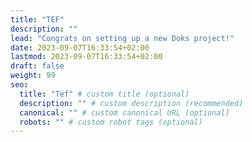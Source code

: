 ```yaml
---
title: "TEF"
description: ""
lead: "Congrats on setting up a new Doks project!"
date: 2023-09-07T16:33:54+02:00
lastmod: 2023-09-07T16:33:54+02:00
draft: false
weight: 99
seo:
  title: "Tef" # custom title (optional)
  description: "" # custom description (recommended)
  canonical: "" # custom canonical URL (optional)
  robots: "" # custom robot tags (optional)
---
```

